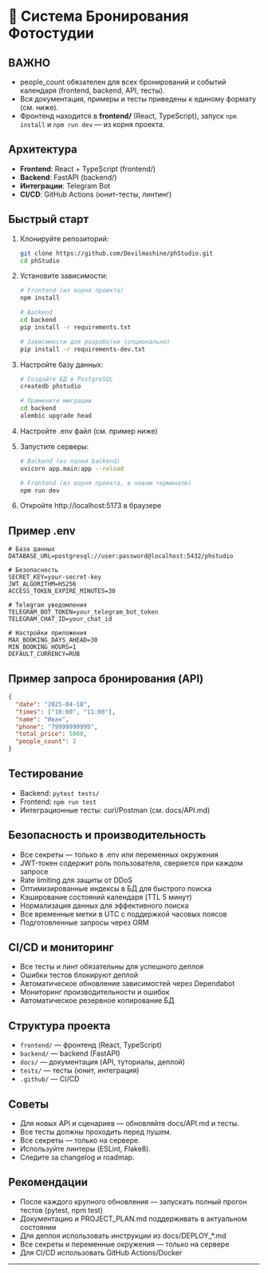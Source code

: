 # 📸 Система Бронирования Фотостудии

## ВАЖНО
- people_count обязателен для всех бронирований и событий календаря (frontend, backend, API, тесты).
- Вся документация, примеры и тесты приведены к единому формату (см. ниже).
- Фронтенд находится в **frontend/** (React, TypeScript), запуск `npm install` и `npm run dev` — из корня проекта.

## Архитектура
- **Frontend**: React + TypeScript (frontend/)
- **Backend**: FastAPI (backend/)
- **Интеграции**: Telegram Bot
- **CI/CD**: GitHub Actions (юнит-тесты, линтинг)

## Быстрый старт
1. Клонируйте репозиторий:
   ```bash
   git clone https://github.com/Devilmashine/phStudio.git
   cd phStudio
   ```

2. Установите зависимости:
   ```bash
   # Frontend (из корня проекта)
   npm install
   
   # Backend
   cd backend
   pip install -r requirements.txt

   # Зависимости для разработки (опционально)
   pip install -r requirements-dev.txt
   ```

3. Настройте базу данных:
   ```bash
   # Создайте БД в PostgreSQL
   createdb phstudio
   
   # Примените миграции
   cd backend
   alembic upgrade head
   ```

4. Настройте .env файл (см. пример ниже)

5. Запустите серверы:
   ```bash
   # Backend (из папки backend)
   uvicorn app.main:app --reload

   # Frontend (из корня проекта, в новом терминале)
   npm run dev
   ```

6. Откройте http://localhost:5173 в браузере

## Пример .env
```
# База данных
DATABASE_URL=postgresql://user:password@localhost:5432/phstudio

# Безопасность
SECRET_KEY=your-secret-key
JWT_ALGORITHM=HS256
ACCESS_TOKEN_EXPIRE_MINUTES=30

# Telegram уведомления
TELEGRAM_BOT_TOKEN=your_telegram_bot_token
TELEGRAM_CHAT_ID=your_chat_id

# Настройки приложения
MAX_BOOKING_DAYS_AHEAD=30
MIN_BOOKING_HOURS=1
DEFAULT_CURRENCY=RUB
```

## Пример запроса бронирования (API)
```json
{
  "date": "2025-04-18",
  "times": ["10:00", "11:00"],
  "name": "Иван",
  "phone": "79999999999",
  "total_price": 5000,
  "people_count": 2
}
```

## Тестирование
- Backend: `pytest tests/`
- Frontend: `npm run test`
- Интеграционные тесты: curl/Postman (см. docs/API.md)

## Безопасность и производительность
- Все секреты — только в .env или переменных окружения
- JWT-токен содержит роль пользователя, сверяется при каждом запросе
- Rate limiting для защиты от DDoS
- Оптимизированные индексы в БД для быстрого поиска
- Кэширование состояний календаря (TTL 5 минут)
- Нормализация данных для эффективного поиска
- Все временные метки в UTC с поддержкой часовых поясов
- Подготовленные запросы через ORM

## CI/CD и мониторинг
- Все тесты и линт обязательны для успешного деплоя
- Ошибки тестов блокируют деплой
- Автоматическое обновление зависимостей через Dependabot
- Мониторинг производительности и ошибок
- Автоматическое резервное копирование БД

## Структура проекта
- `frontend/` — фронтенд (React, TypeScript)
- `backend/` — backend (FastAPI)
- `docs/` — документация (API, туториалы, деплой)
- `tests/` — тесты (юнит, интеграция)
- `.github/` — CI/CD

## Советы
- Для новых API и сценариев — обновляйте docs/API.md и тесты.
- Все тесты должны проходить перед пушем.
- Все секреты — только на сервере.
- Используйте линтеры (ESLint, Flake8).
- Следите за changelog и roadmap.

## Рекомендации

- После каждого крупного обновления — запускать полный прогон тестов (pytest, npm test)
- Документацию и PROJECT_PLAN.md поддерживать в актуальном состоянии
- Для деплоя использовать инструкции из docs/DEPLOY_*.md
- Все секреты и переменные окружения — только на сервере
- Для CI/CD использовать GitHub Actions/Docker

---
